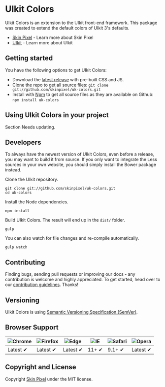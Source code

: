 # UIkit Colors

UIkit Colors is an extension to the UIkit front-end framework. This package was created to extend the default colors of UIkit 3's defaults.

* [Skin Pixel](http://getuikit.com) - Learn more about Skin Pixel
* [UIkit](http://getuikit.com) - Learn more about UIkit

## Getting started

You have the following options to get UIkit Colors:

- Download the [latest release](https://github.com/skinpixel/uk-colors/releases/latest) with pre-built CSS and JS.
- Clone the repo to get all source files: `git clone git://github.com/skinpixel/uk-colors.git`
- Install with [Npm](https://npmjs.com) to get all source files as they are available on Github: `npm install uk-colors`

## Using UIkit Colors in your project

Section Needs updating.

## Developers

To always have the newest version of UIkit Colors, even before a release, you may want to build it from source. If you only want to integrate the Less sources in your own website, you should simply install the Bower package instead.

Clone the UIkit repository.

```
git clone git://github.com/skinpixel/uk-colors.git
cd uk-colors
```

Install the Node dependencies.

```
npm install
```

Build UIkit Colors. The result will end up in the `dist/` folder.

```
gulp
```

You can also watch for file changes and re-compile automatically.

```
gulp watch
```

## Contributing

Finding bugs, sending pull requests or improving our docs - any contribution is welcome and highly appreciated. To get started, head over to our [contribution guidelines](CONTRIBUTING.md). Thanks!

## Versioning

UIkit Colors is using [Semantic Versioning Specification (SemVer)](http://semver.org).

## Browser Support

![Chrome](https://raw.github.com/alrra/browser-logos/master/src/chrome/chrome_48x48.png) | ![Firefox](https://raw.github.com/alrra/browser-logos/master/src/firefox/firefox_48x48.png) | ![Edge](https://raw.github.com/alrra/browser-logos/master/src/edge/edge_48x48.png) | ![IE](https://raw.github.com/alrra/browser-logos/master/src/archive/internet-explorer_9-11/internet-explorer_9-11_48x48.png) | ![Safari](https://raw.github.com/alrra/browser-logos/master/src/safari/safari_48x48.png) | ![Opera](https://raw.github.com/alrra/browser-logos/master/src/opera/opera_48x48.png)
--- | --- | --- | --- | --- | --- |
Latest ✔ | Latest ✔ | Latest ✔ | 11+ ✔ | 9.1+ ✔ | Latest ✔ |

## Copyright and License

Copyright [Skin Pixel](https://skinpixel.co.uk) under the MIT license.
